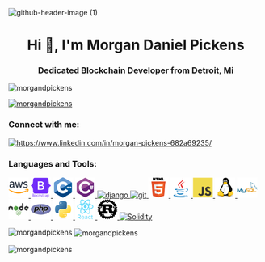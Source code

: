 
![github-header-image (1)](https://github.com/MorganDPickens/MorganDPickens/assets/144762064/10aca8d1-53ce-4dfb-9124-468d42d2d37f)

<h1 align="center">Hi 👋, I'm Morgan Daniel Pickens</h1>
<h3 align="center">Dedicated Blockchain Developer from Detroit, Mi</h3>

<p align="left"> <img src="https://komarev.com/ghpvc/?username=morgandpickens&label=Profile%20views&color=0e75b6&style=flat" alt="morgandpickens" /> </p>

[<p align="left"> <a href="https://github.com/ryo-ma/github-profile-trophy"><img src="https://github-profile-trophy.vercel.app/?username=morgandpickens" alt="morgandpickens" /></a> </p>](https://github-profile-trophy.vercel.app/?username=ryo-ma&theme=matrix)

<h3 align="left">Connect with me:</h3>
<p align="left">
<a href="https://www.linkedin.com/in/morgan-pickens-682a69235/" target="blank"><img align="center" src="https://raw.githubusercontent.com/rahuldkjain/github-profile-readme-generator/master/src/images/icons/Social/linked-in-alt.svg" alt="https://www.linkedin.com/in/morgan-pickens-682a69235/" height="30" width="40" /></a>
</p>

<h3 align="left">Languages and Tools:</h3>
<p align="left"> <a href="https://aws.amazon.com" target="_blank" rel="noreferrer"> <img src="https://raw.githubusercontent.com/devicons/devicon/master/icons/amazonwebservices/amazonwebservices-original-wordmark.svg" alt="aws" width="40" height="40"/> </a> <a href="https://getbootstrap.com" target="_blank" rel="noreferrer"> <img src="https://raw.githubusercontent.com/devicons/devicon/master/icons/bootstrap/bootstrap-plain-wordmark.svg" alt="bootstrap" width="40" height="40"/> </a> <a href="https://www.w3schools.com/cpp/" target="_blank" rel="noreferrer"> <img src="https://raw.githubusercontent.com/devicons/devicon/master/icons/cplusplus/cplusplus-original.svg" alt="cplusplus" width="40" height="40"/> </a> <a href="https://www.w3schools.com/cs/" target="_blank" rel="noreferrer"> <img src="https://raw.githubusercontent.com/devicons/devicon/master/icons/csharp/csharp-original.svg" alt="csharp" width="40" height="40"/> </a> <a href="https://www.djangoproject.com/" target="_blank" rel="noreferrer"> <img src="https://cdn.worldvectorlogo.com/logos/django.svg" alt="django" width="40" height="40"/> </a> <a href="https://git-scm.com/" target="_blank" rel="noreferrer"> <img src="https://www.vectorlogo.zone/logos/git-scm/git-scm-icon.svg" alt="git" width="40" height="40"/> </a> <a href="https://www.w3.org/html/" target="_blank" rel="noreferrer"> <img src="https://raw.githubusercontent.com/devicons/devicon/master/icons/html5/html5-original-wordmark.svg" alt="html5" width="40" height="40"/> </a> <a href="https://www.java.com" target="_blank" rel="noreferrer"> <img src="https://raw.githubusercontent.com/devicons/devicon/master/icons/java/java-original.svg" alt="java" width="40" height="40"/> </a> <a href="https://developer.mozilla.org/en-US/docs/Web/JavaScript" target="_blank" rel="noreferrer"> <img src="https://raw.githubusercontent.com/devicons/devicon/master/icons/javascript/javascript-original.svg" alt="javascript" width="40" height="40"/> </a> <a href="https://www.linux.org/" target="_blank" rel="noreferrer"> <img src="https://raw.githubusercontent.com/devicons/devicon/master/icons/linux/linux-original.svg" alt="linux" width="40" height="40"/> </a> <a href="https://www.mysql.com/" target="_blank" rel="noreferrer"> <img src="https://raw.githubusercontent.com/devicons/devicon/master/icons/mysql/mysql-original-wordmark.svg" alt="mysql" width="40" height="40"/> </a> <a href="https://nodejs.org" target="_blank" rel="noreferrer"> <img src="https://raw.githubusercontent.com/devicons/devicon/master/icons/nodejs/nodejs-original-wordmark.svg" alt="nodejs" width="40" height="40"/> </a> <a href="https://www.php.net" target="_blank" rel="noreferrer"> <img src="https://raw.githubusercontent.com/devicons/devicon/master/icons/php/php-original.svg" alt="php" width="40" height="40"/> </a> <a href="https://www.python.org" target="_blank" rel="noreferrer"> <img src="https://raw.githubusercontent.com/devicons/devicon/master/icons/python/python-original.svg" alt="python" width="40" height="40"/> </a> <a href="https://reactjs.org/" target="_blank" rel="noreferrer"> <img src="https://raw.githubusercontent.com/devicons/devicon/master/icons/react/react-original-wordmark.svg" alt="react" width="40" height="40"/> </a> <a href="https://www.rust-lang.org" target="_blank" rel="noreferrer"> <img src="https://raw.githubusercontent.com/devicons/devicon/master/icons/rust/rust-plain.svg" alt="rust" width="40" height="40"/><a href="https://remix.ethereum.org/#lang=en&optimize=false&runs=200&evmVersion=null&version=soljson-v0.8.26+commit.8a97fa7a.js" target="_blank" rel="noreferrer"> <img src="https://media.sketchfab.com/models/dda38cbf606f43ebaa6438d450feb454/thumbnails/553a48a25f97457d96a4c44caefd5c37/e8fbdde45e76438996709c52ae76df0f.jpeg" alt="Solidity" width="40" height="40"/> </a> </p>

<p><img align="left" src="https://github-readme-stats.vercel.app/api/top-langs?username=morgandpickens&show_icons=true&locale=en&layout=compact" alt="morgandpickens" /></p>

<p>&nbsp;<img align="center" src="https://github-readme-stats.vercel.app/api?username=morgandpickens&show_icons=true&locale=en" alt="morgandpickens" /></p>

<p><img align="center" src="https://github-readme-streak-stats.herokuapp.com/?user=morgandpickens&" alt="morgandpickens" /></p>
